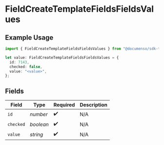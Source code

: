 # FieldCreateTemplateFieldsFieldsValues

## Example Usage

```typescript
import { FieldCreateTemplateFieldsFieldsValues } from "@documenso/sdk-typescript/models/operations";

let value: FieldCreateTemplateFieldsFieldsValues = {
  id: 7143,
  checked: false,
  value: "<value>",
};
```

## Fields

| Field              | Type               | Required           | Description        |
| ------------------ | ------------------ | ------------------ | ------------------ |
| `id`               | *number*           | :heavy_check_mark: | N/A                |
| `checked`          | *boolean*          | :heavy_check_mark: | N/A                |
| `value`            | *string*           | :heavy_check_mark: | N/A                |